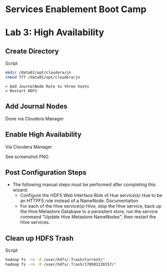 # Services Enablement Boot Camp

# Lab 3: High Availability

## Create Directory

Script

```sh
mkdir /data01/opt/cloudera/jn
chmod 777 /data01/opt/cloudera/jn
```

	> Add JournalNode Role to three hosts
	> Restart HDFS
	

## Add Journal Nodes

Done via Cloudera Manager

## Enable High Availability

Via Cloudera Manager

See screenshot PNG

## Post Configuration Steps

* The following manual steps must be performed after completing this wizard:
	* Configure the HDFS Web Interface Role of Hue service(s) Hue to be an HTTPFS role instead of a NameNode. Documentation
	* For each of the Hive service(s) Hive, stop the Hive service, back up the Hive Metastore Database to a persistent store, run the service command "Update Hive Metastore NameNodes", then restart the Hive services.

## Clean up HDFS Trash

Script

```sh
hadoop fs -rm -R /user/hdfs/.Trash/Current/*
hadoop fs -rm -R /user/hdfs/.Trash/170501220157/*
```